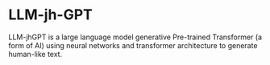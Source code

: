 # LLM-jh-GPT
LLM-jhGPT is a large language model generative Pre-trained Transformer (a form of AI) using neural networks and transformer architecture to generate human-like text.
